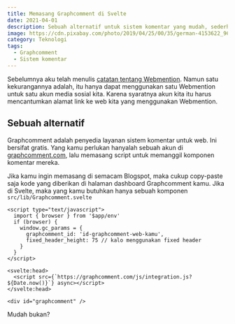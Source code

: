```yaml
---
title: Memasang Graphcomment di Svelte
date: 2021-04-01
description: Sebuah alternatif untuk sistem komentar yang mudah, sederhana dan ringan.
image: https://cdn.pixabay.com/photo/2019/04/25/00/35/german-4153622_960_720.jpg
category: Teknologi
tags:
  - Graphcomment
  - Sistem komentar
---
```


Sebelumnya aku telah menulis [catatan tentang Webmention](https://dan.my.id/6-komentar-blog-statis-dengan-webmention). Namun satu kekurangannya adalah, itu hanya dapat menggunakan satu Webmention untuk satu akun media sosial kita. Karena syaratnya akun kita itu harus mencantumkan alamat link ke web kita yang menggunakan Webmention.

## Sebuah alternatif

Graphcomment adalah penyedia layanan sistem komentar untuk web. Ini bersifat gratis. Yang kamu perlukan hanyalah sebuah akun di [graphcomment.com](https://graphcomment.com/), lalu memasang script untuk memanggil komponen komentar mereka.

Jika kamu ingin memasang di semacam Blogspot, maka cukup copy-paste saja kode yang diberikan di halaman dashboard Graphcomment kamu. Jika di Svelte, maka yang kamu butuhkan hanya sebuah komponen `src/lib/Graphcomment.svelte`

```sveltehtml
<script type="text/javascript">
  import { browser } from '$app/env'
  if (browser) {
    window.gc_params = {
      graphcomment_id: 'id-graphcomment-web-kamu',
      fixed_header_height: 75 // kalo menggunakan fixed header
    }
  }
</script>

<svelte:head>
  <script src={`https://graphcomment.com/js/integration.js?${Date.now()}`} async></script>
</svelte:head>

<div id="graphcomment" />
```

Mudah bukan?
